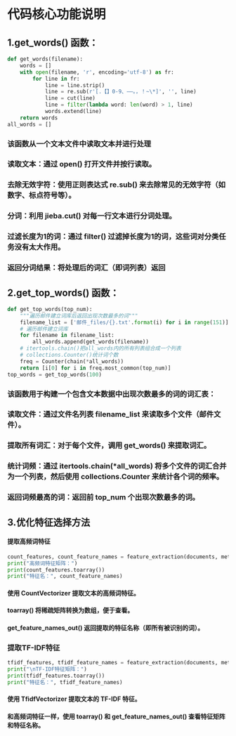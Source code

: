 # 代码核心功能说明
## 1.get_words() 函数：

```python
def get_words(filename):
    words = []
    with open(filename, 'r', encoding='utf-8') as fr:
        for line in fr:
            line = line.strip()
            line = re.sub(r'[.【】0-9、——。，！~\*]', '', line)
            line = cut(line)
            line = filter(lambda word: len(word) > 1, line)
            words.extend(line)
    return words
all_words = []
```
### 该函数从一个文本文件中读取文本并进行处理
### 读取文本：通过 open() 打开文件并按行读取。
### 去除无效字符：使用正则表达式 re.sub() 来去除常见的无效字符（如数字、标点符号等）。
### 分词：利用 jieba.cut() 对每一行文本进行分词处理。
### 过滤长度为1的词：通过 filter() 过滤掉长度为1的词，这些词对分类任务没有太大作用。
### 返回分词结果：将处理后的词汇（即词列表）返回
## 2.get_top_words() 函数：

```python
def get_top_words(top_num):
    """遍历邮件建立词库后返回出现次数最多的词"""
    filename_list = ['邮件_files/{}.txt'.format(i) for i in range(151)]
    # 遍历邮件建立词库
    for filename in filename_list:
        all_words.append(get_words(filename))
    # itertools.chain()把all_words内的所有列表组合成一个列表
    # collections.Counter()统计词个数
    freq = Counter(chain(*all_words))
    return [i[0] for i in freq.most_common(top_num)]
top_words = get_top_words(100)
```
### 该函数用于构建一个包含文本数据中出现次数最多的词的词汇表：
### 读取文件：通过文件名列表 filename_list 来读取多个文件（邮件文件）。
### 提取所有词汇：对于每个文件，调用 get_words() 来提取词汇。
### 统计词频：通过 itertools.chain(*all_words) 将多个文件的词汇合并为一个列表，然后使用 collections.Counter 来统计各个词的频率。
### 返回词频最高的词：返回前 top_num 个出现次数最多的词。
## 3.优化特征选择方法
#### 提取高频词特征
```python
count_features, count_feature_names = feature_extraction(documents, method='count')
print("高频词特征矩阵：")
print(count_features.toarray())
print("特征名：", count_feature_names)
```
#### 使用 CountVectorizer 提取文本的高频词特征。
#### toarray() 将稀疏矩阵转换为数组，便于查看。
#### get_feature_names_out() 返回提取的特征名称（即所有被识别的词）。
### 提取TF-IDF特征
```python
tfidf_features, tfidf_feature_names = feature_extraction(documents, method='tfidf')
print("\nTF-IDF特征矩阵：")
print(tfidf_features.toarray())
print("特征名：", tfidf_feature_names)
```
#### 使用 TfidfVectorizer 提取文本的 TF-IDF 特征。
#### 和高频词特征一样，使用 toarray() 和 get_feature_names_out() 查看特征矩阵和特征名称。
